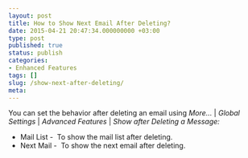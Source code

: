 ```yaml
---
layout: post
title: How to Show Next Email After Deleting?
date: 2015-04-21 20:47:34.000000000 +03:00
type: post
published: true
status: publish
categories:
- Enhanced Features
tags: []
slug: /show-next-after-deleting/
meta:
---
```


You can set the behavior after deleting an email using *More...* \| *Global Settings* \| *Advanced Features* \| *Show after Deleting a Message:*

* Mail List -  To show the mail list after deleting.
* Next Mail -  To show the next email after deleting.